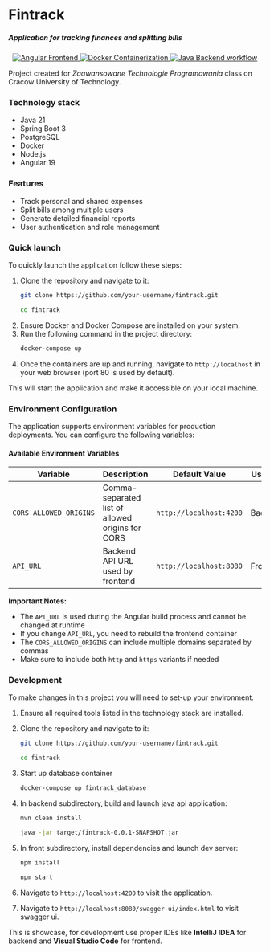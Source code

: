 # Fintrack

##### Application for tracking finances and splitting bills

<div align="center">
	<a href="https://github.com/domiotek/ztp/actions/workflows/frontend.yml">
		<img src="https://github.com/domiotek/ztp/actions/workflows/frontend.yml/badge.svg" alt="Angular Frontend">
	</a>
	<a href="https://github.com/domiotek/ztp/actions/workflows/docker.yml">
		<img src="https://github.com/domiotek/ztp/actions/workflows/docker.yml/badge.svg" alt="Docker Containerization">
	</a>
	<a href="https://github.com/domiotek/ztp/actions/workflows/backend.yml">
		<img src="https://github.com/domiotek/ztp/actions/workflows/backend.yml/badge.svg" alt="Java Backend workflow">
	</a>
</div>

Project created for _Zaawansowane Technologie Programowania_ class on Cracow University of Technology.

### Technology stack

- Java 21
- Spring Boot 3
- PostgreSQL
- Docker
- Node.js
- Angular 19

### Features

- Track personal and shared expenses
- Split bills among multiple users
- Generate detailed financial reports
- User authentication and role management

### Quick launch

To quickly launch the application follow these steps:

1. Clone the repository and navigate to it:
   ```bash
   git clone https://github.com/your-username/fintrack.git
   ```
   ```bash
   cd fintrack
   ```
2. Ensure Docker and Docker Compose are installed on your system.
3. Run the following command in the project directory:
   ```bash
   docker-compose up
   ```
4. Once the containers are up and running, navigate to `http://localhost` in your web browser (port 80 is used by default).

This will start the application and make it accessible on your local machine.

### Environment Configuration

The application supports environment variables for production deployments. You can configure the following variables:

#### Available Environment Variables

| Variable               | Description                                      | Default Value           | Used By  |
| ---------------------- | ------------------------------------------------ | ----------------------- | -------- |
| `CORS_ALLOWED_ORIGINS` | Comma-separated list of allowed origins for CORS | `http://localhost:4200` | Backend  |
| `API_URL`              | Backend API URL used by frontend                 | `http://localhost:8080` | Frontend |

**Important Notes:**

- The `API_URL` is used during the Angular build process and cannot be changed at runtime
- If you change `API_URL`, you need to rebuild the frontend container
- The `CORS_ALLOWED_ORIGINS` can include multiple domains separated by commas
- Make sure to include both `http` and `https` variants if needed

### Development

To make changes in this project you will need to set-up your environment.

1. Ensure all required tools listed in the technology stack are installed.

2. Clone the repository and navigate to it:
   ```bash
   git clone https://github.com/your-username/fintrack.git
   ```
   ```bash
   cd fintrack
   ```
3. Start up database container
   ```bash
   docker-compose up fintrack_database
   ```
4. In backend subdirectory, build and launch java api application:
   ```bash
   mvn clean install
   ```
   ```bash
   java -jar target/fintrack-0.0.1-SNAPSHOT.jar
   ```
5. In front subdirectory, install dependencies and launch dev server:
   ```bash
   npm install
   ```
   ```bash
   npm start
   ```
6. Navigate to `http://localhost:4200` to visit the application.
7. Navigate to `http://localhost:8080/swagger-ui/index.html` to visit swagger ui.

This is showcase, for development use proper IDEs like **IntelliJ IDEA** for backend and **Visual Studio Code** for frontend.
